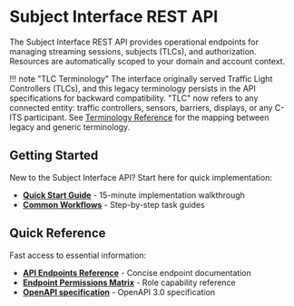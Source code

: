 # Subject Interface REST API

The Subject Interface REST API provides operational endpoints for managing streaming sessions, subjects (TLCs), and authorization. Resources are automatically scoped to your domain and account context.

!!! note "TLC Terminology"
    The interface originally served Traffic Light Controllers (TLCs), and this legacy terminology persists in the API specifications for backward compatibility. "TLC" now refers to any connected entity: traffic controllers, sensors, barriers, displays, or any C-ITS participant. See [Terminology Reference](../appendix/evolution-terminology.md) for the mapping between legacy and generic terminology.

## Getting Started

New to the Subject Interface API? Start here for quick implementation:

- **[Quick Start Guide](getting-started/quick-start.md)** - 15-minute implementation walkthrough
- **[Common Workflows](getting-started/common-workflows.md)** - Step-by-step task guides


## Quick Reference

Fast access to essential information:

- **[API Endpoints Reference](reference/endpoints-reference.md)** - Concise endpoint documentation
- **[Endpoint Permissions Matrix](reference/role-permissions.md)** - Role capability reference
- **[OpenAPI specification](../api-reference.md)** - OpenAPI 3.0 specification